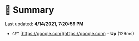 # 📖 Summary
Last updated: **4/14/2021, 7:20:59 PM**

- `GET` [https://google.com](https://google.com) - **Up** (129ms)
